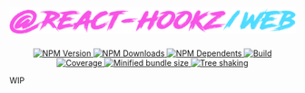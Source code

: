 <div align="center">
  <h1><img src="./logo.png" alt="@react-hookz/web"></h1>
  <p>
    <a href="https://www.npmjs.com/package/@react-hookz/web">
      <img src="https://flat.badgen.net/npm/v/@react-hookz/web" alt="NPM Version">
    </a>
    <a href="https://www.npmjs.com/package/@react-hookz/web">
      <img src="https://flat.badgen.net/npm/dm/@react-hookz/web" alt="NPM Downloads">
    </a>
    <a href="https://www.npmjs.com/package/@react-hookz/web">
      <img src="https://flat.badgen.net/npm/dependents/@react-hookz/web" alt="NPM Dependents">
    </a>
    <a href="https://github.com/react-hookz/web/actions">
      <img src="https://img.shields.io/github/workflow/status/react-hookz/web/CI?style=flat-square" alt="Build">
    </a>
    <a href="https://app.codecov.io/gh/react-hookz/web">
      <img src="https://flat.badgen.net/codecov/c/github/react-hookz/web" alt="Coverage">
    </a>
    <a href="https://bundlephobia.com/result?p=@react-hookz/web">
      <img src="https://flat.badgen.net/bundlephobia/minzip/@react-hookz/web" alt="Minified bundle size">
    </a>
    <a href="https://bundlephobia.com/result?p=@react-hookz/web">
      <img src="https://flat.badgen.net/bundlephobia/tree-shaking/@react-hookz/web" alt="Tree shaking">
    </a>
  </p>
</div>

WIP
